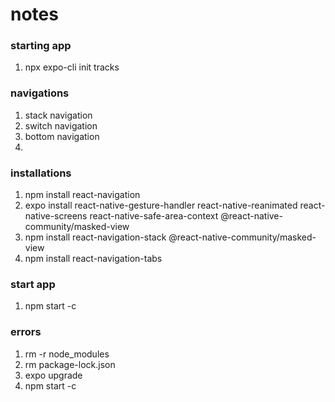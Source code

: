 # notes

### starting app
1. npx expo-cli init tracks

### navigations
1. stack navigation
2. switch navigation
3. bottom navigation
4. 

### installations
1. npm install react-navigation
2. expo install react-native-gesture-handler react-native-reanimated react-native-screens react-native-safe-area-context @react-native-community/masked-view
3. npm install react-navigation-stack @react-native-community/masked-view
4. npm install react-navigation-tabs

### start app
1. npm start -c

### errors
1. rm -r node_modules
2. rm package-lock.json
3. expo upgrade
4. npm start -c

